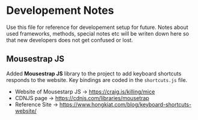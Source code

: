 # Developement Notes

Use this file for reference for developement setup for future. Notes about used frameworks, methods, special notes etc will be writen down here so that new developers does not get confused or lost. 


## Mousestrap JS

Added **Mousestrap JS** library to the project to add keyboard shortcuts responds to the website. Key bindings are coded in the `shortcuts.js` file. 

- Website of Mousestarp JS -> https://craig.is/killing/mice
- CDNJS page -> https://cdnjs.com/libraries/mousetrap
- Reference Site -> https://www.hongkiat.com/blog/keyboard-shortcuts-website/